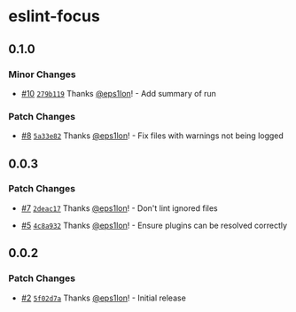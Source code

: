 # eslint-focus

## 0.1.0

### Minor Changes

- [#10](https://github.com/eps1lon/eslint-focus/pull/10) [`279b119`](https://github.com/eps1lon/eslint-focus/commit/279b119f8b385a5b6691f07c6ca02b00ed8d4e45) Thanks [@eps1lon](https://github.com/eps1lon)! - Add summary of run

### Patch Changes

- [#8](https://github.com/eps1lon/eslint-focus/pull/8) [`5a33e82`](https://github.com/eps1lon/eslint-focus/commit/5a33e82047a134f0efaf884f4d66079c13ec3491) Thanks [@eps1lon](https://github.com/eps1lon)! - Fix files with warnings not being logged

## 0.0.3

### Patch Changes

- [#7](https://github.com/eps1lon/eslint-focus/pull/7) [`2deac17`](https://github.com/eps1lon/eslint-focus/commit/2deac17fbc6d2ab51ef172845587a0f78351a17d) Thanks [@eps1lon](https://github.com/eps1lon)! - Don't lint ignored files

- [#5](https://github.com/eps1lon/eslint-focus/pull/5) [`4c8a932`](https://github.com/eps1lon/eslint-focus/commit/4c8a932b920112115e81f778e3c9f1992cd3a51a) Thanks [@eps1lon](https://github.com/eps1lon)! - Ensure plugins can be resolved correctly

## 0.0.2

### Patch Changes

- [#2](https://github.com/eps1lon/eslint-focus/pull/2) [`5f02d7a`](https://github.com/eps1lon/eslint-focus/commit/5f02d7a3dad4c21a79a79291647653b8edd30754) Thanks [@eps1lon](https://github.com/eps1lon)! - Initial release
